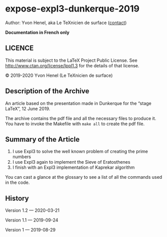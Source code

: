 <!-- Time-stamp: <2020-03-21 17:22:24 administrateur> -->
<!-- Création : 2019-09-24T11:13:44+0200 -->

# expose-expl3-dunkerque-2019

Author: Yvon Henel, aka Le TeXnicien de surface
([contact](le.texnicien.de.surface@yvon-henel.fr))

**Documentation in French only**

## LICENCE

This material is subject to the LaTeX Project Public License. 
See http://www.ctan.org/license/lppl1.3 
for the details of that license.

© 2019-2020 Yvon Henel (Le TeXnicien de surface)

## Description of the Archive

An article based on the presentation made in Dunkerque
for the “stage LaTeX”, 12 June 2019.

The archive contains the pdf file and all the necessary files to
produce it. You have to invoke the Makefile with `make all` to create
the pdf file.

## Summary of the Article

1. I use Expl3 to solve the well known problem of creating the prime
    numbers
2. I use Expl3 again to implement the Sieve of Eratosthenes
3. I finish with an Expl3 implementation of Kaprekar algorithm

You can cast a glance at the glossary to see a list of all the
commands used in the code.


## History

Version 1.2 — 2020-03-21

Version 1.1 — 2019-09-24

Version 1   — 2019-08-29
